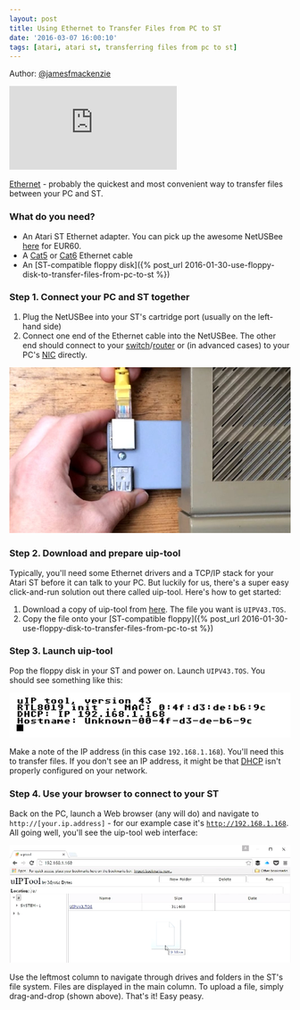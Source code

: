```yaml
---
layout: post
title: Using Ethernet to Transfer Files from PC to ST
date: '2016-03-07 16:00:10'
tags: [atari, atari st, transferring files from pc to st]
---
```


Author: <a href="http://www.twitter.com/jamesfmackenzie" target="_blank">@jamesfmackenzie</a>

<div class="youtube-container">
<iframe src="https://www.youtube.com/embed/m3Lk96knpI0?rel=0" 
frameborder="0" allowfullscreen class="youtube-video"></iframe>
</div> 

<a href="https://en.wikipedia.org/wiki/Ethernet" target="_blank">Ethernet</a> - probably the quickest and most convenient way to transfer files between your PC and ST.
 
### What do you need?
 
* An Atari ST Ethernet adapter. You can pick up the awesome NetUSBee <a href="http://www.lotharek.pl/product.php?pid=73" target="_blank">here</a> for EUR60.
* A <a href="https://en.wikipedia.org/wiki/Category_5_cable" target="_blank">Cat5</a> or <a href="https://en.wikipedia.org/wiki/Category_6_cable" target="_blank">Cat6</a> Ethernet cable
* An [ST-compatible floppy disk]({% post_url 2016-01-30-use-floppy-disk-to-transfer-files-from-pc-to-st %})

### Step 1. Connect your PC and ST together

1. Plug the NetUSBee into your ST's cartridge port (usually on the left-hand side)
2. Connect one end of the Ethernet cable into the NetUSBee. The other end should connect to your <a href="https://en.wikipedia.org/wiki/Network_switch" target="_blank">switch</a>/<a href="https://en.wikipedia.org/wiki/Router_(computing)" target="_blank">router</a> or (in advanced cases) to your PC's <a href="https://en.wikipedia.org/wiki/Network_interface_controller" target="_blank">NIC</a> directly. 

![](/img/posts/atari_st_netusbee.jpg "Connecting a NetUSBee")

### Step 2. Download and prepare uip-tool

Typically, you'll need some Ethernet drivers and a TCP/IP stack for your Atari ST before it can talk to your PC. But luckily for us, there's a super easy click-and-run solution out there called uip-tool. Here's how to get started:

1. Download a copy of uip-tool from <a href="https://bitbucket.org/sqward/uip-tools/downloads/" target="_blank">here</a>. The file you want is <code>UIPV43.TOS</code>.
2. Copy the file onto your [ST-compatible floppy]({% post_url 2016-01-30-use-floppy-disk-to-transfer-files-from-pc-to-st %})

### Step 3. Launch uip-tool

Pop the floppy disk in your ST and power on. Launch <code>UIPV43.TOS</code>. You should see something like this:

![](/img/posts/atari_st_uip_tool.png "uip-tool")

Make a note of the IP address (in this case <code>192.168.1.168</code>). You'll need this to transfer files. If you don't see an IP address, it might be that <a href="https://en.wikipedia.org/wiki/Dynamic_Host_Configuration_Protocol" target="_blank">DHCP</a> isn't properly configured on your network.

### Step 4. Use your browser to connect to your ST

Back on the PC, launch a Web browser (any will do) and navigate to <code>http://[your.ip.address]</code> - for our example case it's <code>http://192.168.1.168</code>. All going well, you'll see the uip-tool web interface:

![](/img/posts/atari_st_uip_tool_file_copy.png "uip-tool File Copy")

Use the leftmost column to navigate through drives and folders in the ST's file system. Files are displayed in the main column. To upload a file, simply drag-and-drop (shown above). That's it! Easy peasy.